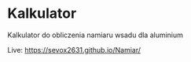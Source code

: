 # Kalkulator
Kalkulator do obliczenia namiaru wsadu dla aluminium

Live: https://sevox2631.github.io/Namiar/
